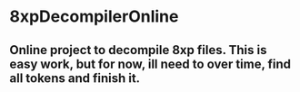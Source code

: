 # 8xpDecompilerOnline
## Online project to decompile 8xp files. This is easy work, but for now, ill need to over time, find all tokens and finish it.
